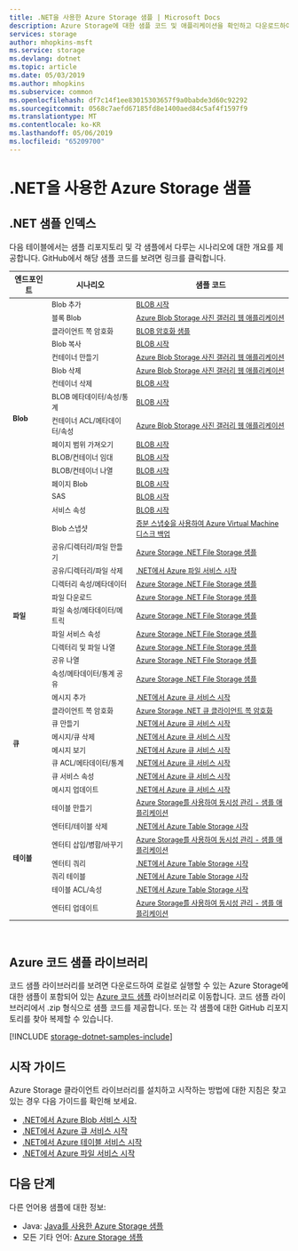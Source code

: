 ```yaml
---
title: .NET을 사용한 Azure Storage 샘플 | Microsoft Docs
description: Azure Storage에 대한 샘플 코드 및 애플리케이션을 확인하고 다운로드하여 실행합니다. .NET 저장소 클라이언트 라이브러리를 사용하여 BLOB, 큐, 테이블 및 파일에 대한 예제 시작을 검색합니다.
services: storage
author: mhopkins-msft
ms.service: storage
ms.devlang: dotnet
ms.topic: article
ms.date: 05/03/2019
ms.author: mhopkins
ms.subservice: common
ms.openlocfilehash: df7c14f1ee83015303657f9a0babde3d60c92292
ms.sourcegitcommit: 0568c7aefd67185fd8e1400aed84c5af4f1597f9
ms.translationtype: MT
ms.contentlocale: ko-KR
ms.lasthandoff: 05/06/2019
ms.locfileid: "65209700"
---
```

# <a name="azure-storage-samples-using-net"></a>.NET을 사용한 Azure Storage 샘플

## <a name="net-sample-index"></a>.NET 샘플 인덱스

다음 테이블에서는 샘플 리포지토리 및 각 샘플에서 다루는 시나리오에 대한 개요를 제공합니다. GitHub에서 해당 샘플 코드를 보려면 링크를 클릭합니다.

<table style="font-size:90%"><thead><tr><th style="font-size:110%">엔드포인트</th><th style="font-size:110%">시나리오</th><th style="font-size:110%">샘플 코드</th></tr></thead><tbody> 
<tr> 
<td rowspan="16"><b>Blob</b></td>
<td>Blob 추가</td> 
<td><a href="https://github.com/Azure-Samples/storage-blob-dotnet-getting-started/blob/master/BlobStorage/Advanced.cs#L1144">BLOB 시작</a></td> 
</tr> 
<tr> 
<td>블록 Blob</td>
<td><a href="https://github.com/Azure-Samples/storage-blobs-dotnet-webapp/blob/master/WebApp-Storage-DotNet/Controllers/HomeController.cs">Azure Blob Storage 사진 갤러리 웹 애플리케이션</a></td>
</tr> 
<tr> 
<td>클라이언트 쪽 암호화</td>
<td><a href="https://github.com/Azure/azure-storage-net/blob/master/Samples/GettingStarted/EncryptionSamples/BlobGettingStarted/Program.cs">BLOB 암호화 샘플</a></td>
</tr> 
<tr> 
<td>Blob 복사</td>
<td><a href="https://github.com/Azure-Samples/storage-blob-dotnet-getting-started/blob/master/BlobStorage/Advanced.cs">BLOB 시작</a></td>
</tr> 
<tr> 
<td>컨테이너 만들기</td>
<td><a href="https://github.com/Azure-Samples/storage-blobs-dotnet-webapp/blob/master/WebApp-Storage-DotNet/Controllers/HomeController.cs">Azure Blob Storage 사진 갤러리 웹 애플리케이션</a></td>
</tr> 
<tr> 
<td>Blob 삭제</td>
<td><a href="https://github.com/Azure-Samples/storage-blobs-dotnet-webapp/blob/master/WebApp-Storage-DotNet/Controllers/HomeController.cs">Azure Blob Storage 사진 갤러리 웹 애플리케이션</a></td>
</tr> 
<tr> 
<td>컨테이너 삭제</td>
<td><a href="https://github.com/Azure-Samples/storage-blob-dotnet-getting-started/blob/master/BlobStorage/Advanced.cs">BLOB 시작</a></td>
</tr> 
<tr> 
<td>BLOB 메타데이터/속성/통계</td>
<td><a href="https://github.com/Azure-Samples/storage-blob-dotnet-getting-started/blob/master/BlobStorage/Advanced.cs">BLOB 시작</a></td>
</tr> 
<tr> 
<td>컨테이너 ACL/메타데이터/속성</td>
<td><a href="https://github.com/Azure-Samples/storage-blobs-dotnet-webapp/blob/master/WebApp-Storage-DotNet/Controllers/HomeController.cs">Azure Blob Storage 사진 갤러리 웹 애플리케이션</a></td>
</tr> 
<tr> 
<td>페이지 범위 가져오기</td>
<td><a href="https://github.com/Azure-Samples/storage-blob-dotnet-getting-started/blob/master/BlobStorage/Advanced.cs">BLOB 시작</a></td>
</tr> 
<tr> 
<td>BLOB/컨테이너 임대</td>
<td><a href="https://github.com/Azure-Samples/storage-blob-dotnet-getting-started/blob/master/BlobStorage/Advanced.cs">BLOB 시작</a></td>
</tr> 
<tr> 
<td>BLOB/컨테이너 나열</td>
<td><a href="https://github.com/Azure-Samples/storage-blob-dotnet-getting-started/blob/master/BlobStorage/GettingStarted.cs">BLOB 시작</a></td>
</tr> 
<tr> 
<td>페이지 Blob</td>
<td><a href="https://github.com/Azure-Samples/storage-blob-dotnet-getting-started/blob/master/BlobStorage/GettingStarted.cs">BLOB 시작</a></td>
</tr>
<tr> 
<td>SAS</td>
<td><a href="https://github.com/Azure-Samples/storage-blob-dotnet-getting-started/blob/master/BlobStorage/Advanced.cs">BLOB 시작</a></td>
</tr>   
<tr> 
<td>서비스 속성</td>
<td><a href="https://github.com/Azure-Samples/storage-blob-dotnet-getting-started/blob/master/BlobStorage/Advanced.cs">BLOB 시작</a></td>
</tr>           
<tr> 
<td>Blob 스냅샷</td>
<td><a href="https://github.com/Azure-Samples/storage-blob-dotnet-back-up-with-incremental-snapshots/blob/master/Program.cs">증분 스냅숏을 사용하여 Azure Virtual Machine 디스크 백업</a></td>
</tr> 
<tr> 
<td rowspan="9"><b>파일</b></td>
<td>공유/디렉터리/파일 만들기</td> 
<td><a href="https://github.com/Azure/azure-storage-net/blob/master/Samples/GettingStarted/VisualStudioQuickStarts/DataFileStorage/Program.cs">Azure Storage .NET File Storage 샘플</a></td> 
</tr>
<tr> 
<td>공유/디렉터리/파일 삭제</td> 
<td><a href="https://github.com/Azure-Samples/storage-file-dotnet-getting-started/blob/master/FileStorage/GettingStarted.cs">.NET에서 Azure 파일 서비스 시작</a></td> 
</tr> 
<tr> 
<td>디렉터리 속성/메타데이터</td> 
<td><a href="https://github.com/Azure-Samples/storage-file-dotnet-getting-started/blob/9f12304b2f5f5472a1c87c1e21be4af5661ac043/FileStorage/Advanced.cs">Azure Storage .NET File Storage 샘플</a></td> 
</tr> 
<tr> 
<td>파일 다운로드</td> 
<td><a href="https://github.com/Azure/azure-storage-net/blob/master/Samples/GettingStarted/VisualStudioQuickStarts/DataFileStorage/Program.cs">Azure Storage .NET File Storage 샘플</a></td> 
</tr> 
<tr> 
<td>파일 속성/메타데이터/메트릭</td> 
<td><a href="https://github.com/Azure-Samples/storage-file-dotnet-getting-started/blob/9f12304b2f5f5472a1c87c1e21be4af5661ac043/FileStorage/Advanced.cs">Azure Storage .NET File Storage 샘플</a></td> 
</tr> 
<tr> 
<td>파일 서비스 속성</td> 
<td><a href="https://github.com/Azure-Samples/storage-file-dotnet-getting-started/blob/9f12304b2f5f5472a1c87c1e21be4af5661ac043/FileStorage/Advanced.cs">Azure Storage .NET File Storage 샘플</a></td> 
</tr> 
<tr> 
<td>디렉터리 및 파일 나열</td> 
<td><a href="https://github.com/Azure/azure-storage-net/blob/master/Samples/GettingStarted/VisualStudioQuickStarts/DataFileStorage/Program.cs">Azure Storage .NET File Storage 샘플</a></td> 
</tr>
<tr> 
<td>공유 나열</td> 
<td><a href="https://github.com/Azure-Samples/storage-file-dotnet-getting-started/blob/9f12304b2f5f5472a1c87c1e21be4af5661ac043/FileStorage/Advanced.cs">Azure Storage .NET File Storage 샘플</a></td> 
</tr>
<tr> 
<td>속성/메타데이터/통계 공유</td> 
<td><a href="https://github.com/Azure-Samples/storage-file-dotnet-getting-started/blob/9f12304b2f5f5472a1c87c1e21be4af5661ac043/FileStorage/Advanced.cs">Azure Storage .NET File Storage 샘플</a></td> 
</tr>
<tr> 
<td rowspan="8"><b>큐</b></td>
<td>메시지 추가</td> 
<td><a href="https://github.com/Azure-Samples/storage-queue-dotnet-getting-started/blob/master/QueueStorage/GettingStarted.cs">.NET에서 Azure 큐 서비스 시작</a></td> 
</tr> 
<tr> 
<td>클라이언트 쪽 암호화</td> 
<td><a href="https://github.com/Azure/azure-storage-net/blob/master/Samples/GettingStarted/EncryptionSamples/QueueGettingStarted/Program.cs">Azure Storage .NET 큐 클라이언트 쪽 암호화</a></td> 
</tr> 
<tr> 
<td>큐 만들기</td> 
<td><a href="https://github.com/Azure-Samples/storage-queue-dotnet-getting-started/blob/master/QueueStorage/GettingStarted.cs">.NET에서 Azure 큐 서비스 시작</a></td> 
</tr> 
<tr> 
<td>메시지/큐 삭제</td> 
<td><a href="https://github.com/Azure-Samples/storage-queue-dotnet-getting-started/blob/master/QueueStorage/GettingStarted.cs">.NET에서 Azure 큐 서비스 시작</a></td> 
</tr> 
<tr> 
<td>메시지 보기</td> 
<td><a href="https://github.com/Azure-Samples/storage-queue-dotnet-getting-started/blob/master/QueueStorage/GettingStarted.cs">.NET에서 Azure 큐 서비스 시작</a></td> 
</tr> 
<tr> 
<td>큐 ACL/메타데이터/통계</td> 
<td><a href="https://github.com/Azure-Samples/storage-queue-dotnet-getting-started/blob/master/QueueStorage/Advanced.cs">.NET에서 Azure 큐 서비스 시작</a></td> 
</tr> 
<tr> 
<td>큐 서비스 속성</td> 
<td><a href="https://github.com/Azure-Samples/storage-queue-dotnet-getting-started/blob/master/QueueStorage/Advanced.cs">.NET에서 Azure 큐 서비스 시작</a></td> 
</tr> 
<tr> 
<td>메시지 업데이트</td> 
<td><a href="https://github.com/Azure-Samples/storage-queue-dotnet-getting-started/blob/master/QueueStorage/GettingStarted.cs">.NET에서 Azure 큐 서비스 시작</a></td> 
</tr> 
<tr> 
<td rowspan="7"><b>테이블</b></td>
<td>테이블 만들기</td> 
<td><a href="https://code.msdn.microsoft.com/Managing-Concurrency-using-56018114/sourcecode?fileId=123913&pathId=50196262">Azure Storage를 사용하여 동시성 관리 - 샘플 애플리케이션</a></td> 
</tr> 
<tr> 
<td>엔터티/테이블 삭제</td> 
<td><a href="https://github.com/Azure-Samples/storage-table-dotnet-getting-started/blob/master/TableStorage/BasicSamples.cs">.NET에서 Azure Table Storage 시작</a></td> 
</tr> 
<tr> 
<td>엔터티 삽입/병합/바꾸기</td> 
<td><a href="https://code.msdn.microsoft.com/Managing-Concurrency-using-56018114/sourcecode?fileId=123913&pathId=50196262">Azure Storage를 사용하여 동시성 관리 - 샘플 애플리케이션</a></td> 
</tr> 
<tr> 
<td>엔터티 쿼리</td> 
<td><a href="https://github.com/Azure-Samples/storage-table-dotnet-getting-started/blob/master/TableStorage/BasicSamples.cs">.NET에서 Azure Table Storage 시작</a></td> 
</tr> 
<tr> 
<td>쿼리 테이블</td> 
<td><a href="https://github.com/Azure-Samples/storage-table-dotnet-getting-started/blob/master/TableStorage/BasicSamples.cs">.NET에서 Azure Table Storage 시작</a></td> 
</tr> 
<tr> 
<td>테이블 ACL/속성</td> 
<td><a href="https://github.com/Azure-Samples/storage-table-dotnet-getting-started/blob/master/TableStorage/AdvancedSamples.cs">.NET에서 Azure Table Storage 시작</a></td> 
</tr> 
<tr> 
<td>엔터티 업데이트</td> 
<td><a href="https://code.msdn.microsoft.com/Managing-Concurrency-using-56018114/sourcecode?fileId=123913&pathId=50196262">Azure Storage를 사용하여 동시성 관리 - 샘플 애플리케이션</a></td> 
</tr> 
</tbody> 
</table>
<br/>

## <a name="azure-code-samples-library"></a>Azure 코드 샘플 라이브러리

코드 샘플 라이브러리를 보려면 다운로드하여 로컬로 실행할 수 있는 Azure Storage에 대한 샘플이 포함되어 있는 [Azure 코드 샘플](https://azure.microsoft.com/resources/samples/?service=storage) 라이브러리로 이동합니다. 코드 샘플 라이브러리에서 .zip 형식으로 샘플 코드를 제공합니다. 또는 각 샘플에 대한 GitHub 리포지토리를 찾아 복제할 수 있습니다.

[!INCLUDE [storage-dotnet-samples-include](../../../includes/storage-dotnet-samples-include.md)]

## <a name="getting-started-guides"></a>시작 가이드

Azure Storage 클라이언트 라이브러리를 설치하고 시작하는 방법에 대한 지침은 찾고 있는 경우 다음 가이드를 확인해 보세요.

* [.NET에서 Azure Blob 서비스 시작](../blobs/storage-dotnet-how-to-use-blobs.md)
* [.NET에서 Azure 큐 서비스 시작](../storage-dotnet-how-to-use-queues.md)
* [.NET에서 Azure 테이블 서비스 시작](../../cosmos-db/table-storage-how-to-use-dotnet.md)
* [.NET에서 Azure 파일 서비스 시작](../storage-dotnet-how-to-use-files.md)

## <a name="next-steps"></a>다음 단계

다른 언어용 샘플에 대한 정보:

* Java: [Java를 사용한 Azure Storage 샘플](storage-samples-java.md)
* 모든 기타 언어: [Azure Storage 샘플](../storage-samples.md)
